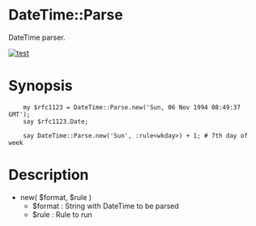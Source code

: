 DateTime::Parse
===================

DateTime parser.

[![test](https://github.com/sergot/datetime-parse/actions/workflows/test.yml/badge.svg)](https://github.com/sergot/datetime-parse/actions/workflows/test.yml)


Synopsis
===================


        my $rfc1123 = DateTime::Parse.new('Sun, 06 Nov 1994 08:49:37 GMT');
        say $rfc1123.Date;

        say DateTime::Parse.new('Sun', :rule<wkday>) + 1; # 7th day of week



Description
==================

- new( $format, $rule )
    - $format : String with DateTime to be parsed
    - $rule   : Rule to run
